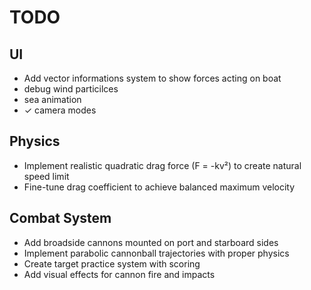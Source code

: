# TODO


## UI
- Add vector informations system to show forces acting on boat
- debug wind particilces
- sea animation
- ✓ camera modes


## Physics
- Implement realistic quadratic drag force (F = -kv²) to create natural speed limit
- Fine-tune drag coefficient to achieve balanced maximum velocity


## Combat System
- Add broadside cannons mounted on port and starboard sides
- Implement parabolic cannonball trajectories with proper physics
- Create target practice system with scoring
- Add visual effects for cannon fire and impacts